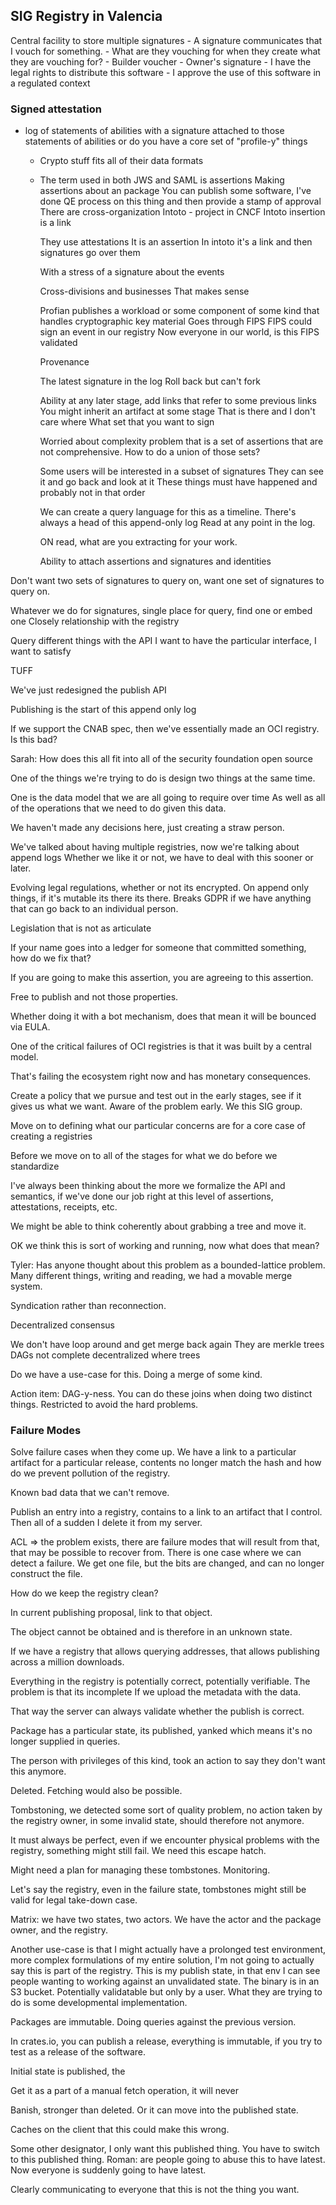 ## SIG Registry in Valencia

Central facility to store multiple signatures
    - A signature communicates that I vouch for something.
    - What are they vouching for when they create what they are vouching for?
        - Builder voucher
        - Owner's signature
            - I have the legal rights to distribute this software
            - I approve the use of this software in a regulated context

### Signed attestation

- log of statements of abilities with a signature attached to those statements of abilities or do you have a core set of "profile-y" things

  - Crypto stuff fits all of their data formats

  - The term used in both JWS and SAML is assertions
    Making assertions about an package
    You can publish some software, I've done QE process on this thing and then provide a stamp of approval
    There are cross-organization
    Intoto - project in CNCF
    Intoto insertion is a link

    They use attestations
    It is an assertion
    In intoto it's a link and then signatures go over them

    With a stress of a signature about the events

    Cross-divisions and businesses
    That makes sense

    Profian publishes a workload or some component of some kind that handles cryptographic key material
    Goes through FIPS
    FIPS could sign an event in our registry
    Now everyone in our world, is this FIPS validated

    Provenance

    The latest signature in the log
    Roll back but can't fork

    Ability at any later stage, add links that refer to some previous links
    You might inherit an artifact at some stage
    That is there and I don't care where
    What set that you want to sign

    Worried about complexity problem that is a set of assertions that are not comprehensive. How to do a union of those sets?

    Some users will be interested in a subset of signatures
    They can see it and go back and look at it
    These things must have happened and probably not in that order

    We can create a query language for this as a timeline. There's always a head of this append-only log
    Read at any point in the log.

    ON read, what are you extracting for your work.

    Ability to attach assertions and signatures and identities

Don't want two sets of signatures to query on, want one set of signatures to query on.

Whatever we do for signatures, single place for query, find one or embed one
Closely relationship with the registry

Query different things with the API
I want to have the particular interface, I want to satisfy

TUFF

We've just redesigned the publish API

Publishing is the start of this append only log

If we support the CNAB spec, then we've essentially made an OCI registry. Is this bad?

Sarah: How does this all fit into all of the security foundation open source

One of the things we're trying to do is design two things at the same time.

One is the data model that we are all going to require over time
As well as all of the operations that we need to do given this data.

We haven't made any decisions here, just creating a straw person.

We've talked about having multiple registries, now we're talking about append logs
Whether we like it or not, we have to deal with this sooner or later.

Evolving legal regulations, whether or not its encrypted.
On append only things, if it's mutable its there its there.
Breaks GDPR if we have anything that can go back to an individual person.

Legislation that is not as articulate

If your name goes into a ledger for someone that committed something, how do we fix that?

If you are going to make this assertion, you are agreeing to this assertion.

Free to publish and not those properties.

Whether doing it with a bot mechanism, does that mean it will be bounced via EULA.

One of the critical failures of OCI registries is that it was built by a central model.

That's failing the ecosystem right now and has monetary consequences.

Create a policy that we pursue and test out in the early stages, see if it gives us what we want. Aware of the problem early.
We this SIG group.

Move on to defining what our particular concerns are for a core case of creating a registries

Before we move on to all of the stages for what we do before we standardize

I've always been thinking about the more we formalize the API and semantics, if we've done our job right at this level of assertions, attestations, receipts, etc.

We might be able to think coherently about grabbing a tree and move it.

OK we think this is sort of working and running, now what does that mean?

Tyler: Has anyone thought about this problem as a bounded-lattice problem.  Many different things, writing and reading, we had a movable merge system.

Syndication rather than reconnection.

Decentralized consensus

We don't have loop around and get merge back again
They are merkle trees
DAGs not complete decentralized where trees

Do we have a use-case for this. Doing a merge of some kind.

Action item: DAG-y-ness. You can do these joins when doing two distinct things. Restricted to avoid the hard problems.

### Failure Modes

Solve failure cases when they come up. We have a link to a particular artifact for a particular release,
contents no longer match the hash and how do we prevent pollution of the registry.

Known bad data that we can't remove.

Publish an entry into a registry, contains to a link to an artifact that I control. Then all of a sudden I delete it from my server.

ACL => the problem exists, there are failure modes that will result from that, that may be possible to recover from.
There is one case where we can detect a failure. We get one file, but the bits are changed, and can no longer construct the file.

How do we keep the registry clean?

In current publishing proposal, link to that object.

The object cannot be obtained and is therefore in an unknown state.

If we have a registry that allows querying addresses, that allows publishing across a million downloads.

Everything in the registry is potentially correct, potentially verifiable. The problem is that its incomplete
If we upload the metadata with the data.

That way the server can always validate whether the publish is correct.

Package has a particular state, its published, yanked which means it's no longer supplied in queries.

The person with privileges of this kind, took an action to say they don't want this anymore.

Deleted. Fetching would also be possible.

Tombstoning, we detected some sort of quality problem, no action taken by the registry owner, in some invalid state, should therefore not anymore.

It must always be perfect, even if we encounter physical problems with the registry, something might still fail. We need this escape hatch.

Might need a plan for managing these tombstones.
Monitoring.

Let's say the registry, even in the failure state, tombstones might still be valid for legal take-down case.

Matrix: we have two states, two actors. We have the actor and the package owner, and the registry.

Another use-case is that I might actually have a prolonged test environment, more complex formulations of my entire solution, I'm not going to actually say this is part of the registry. This is my publish state, in that env I can see people wanting to working against an unvalidated state. The binary is in an S3 bucket. Potentially validatable but only by a user.  What they are trying to do is some developmental implementation.

Packages are immutable. Doing queries against the previous version.

In crates.io, you can publish a release, everything is immutable, if you try to test as a release of the software.

Initial state is published, the

Get it as a part of a manual fetch operation, it will never

Banish, stronger than deleted.
Or it can move into the published state.

Caches on the client that this could make this wrong.

Some other designator, I only want this published thing. You have to switch to this published thing.
Roman: are people going to abuse this to have latest. Now everyone is suddenly going to have latest.

Clearly communicating to everyone that this is not the thing you want.
